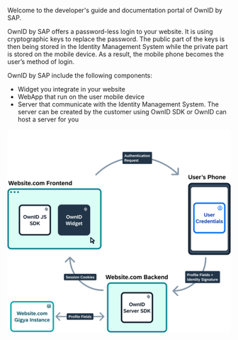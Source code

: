 Welcome to the developer's guide and documentation portal of OwnID by SAP.

OwnID by SAP offers a password-less login to your website. It is using cryptographic keys to replace the password. The public part of the keys is then being stored in the Identity Management System while the private part is stored on the mobile device. As a result, the mobile phone becomes the user’s method of login.

OwnID by SAP include the following components:
* Widget you integrate in your website
* WebApp that run on the user mobile device
* Server that communicate with the Identity Management System. The server can be created by the customer using OwnID SDK or OwnID can host a server for you

![architecture](_media/ownid-how-it-works.png)

